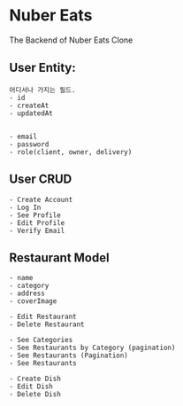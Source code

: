 # Nuber Eats

The Backend of Nuber Eats Clone 

## User Entity:
    어디서나 가지는 필드.
	- id
    - createAt
    - updatedAt

    
	- email
    - password
    - role(client, owner, delivery)
	
## User CRUD
	- Create Account
	- Log In
	- See Profile
	- Edit Profile
	- Verify Email

## Restaurant Model
	- name
	- category
	- address
	- coverImage

	- Edit Restaurant
	- Delete Restaurant

	- See Categories
	- See Restaurants by Category (pagination)
	- See Restaurants (Pagination)
	- See Restaurants

	- Create Dish
	- Edit Dish
	- Delete Dish

